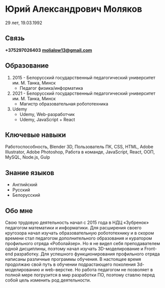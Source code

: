 # Юрий Александрович Моляков
29 лет, 19.03.1992

## Связь
**+375297026403**
**molialow13@gmail.com**

## Образование
1. 2015 - Белорусский государственный педагогический университет им. М. Танка, Минск
    * Педагог физика/информатика
2. 2021 - Белорусский государственный педагогический университет им. М. Танка, Минск
    * Магистр образовательная робототехника
3. Udemy
    * Udemy, Web-разработчик
    * Udemy, JavaScript + React
## Ключевые навыки
Работоспособность, Blender 3D, Пользователь ПК, CSS, HTML, Adobe Illustrator, Adobe Photoshop, Работа в команде, JavaScript, React, ООП, MySQL, Node.js, Gulp

## Знание языков
 * Английский
 * Русский
 * Белорусский 

## Обо мне
Свою трудовую деятельность начал с 2015 года в НДЦ «Зубренок» педагогом математики и информатики. Для расширения своего кругозора начал изучать образовательную робототехнику и в скором времени стал педагогом дополнительного образования и куратором профильного отряда «Роболайзер». Но я не видел себя преподавателем одной дисциплины, поэтому начал изучать 3D-моделирование и Front-end разработку. Для успешного функционирования профильного отряда написаны различные программы обучения. В настоящее время продолжаю свой путь в обучении подрастающего поколения 3d-моделированию и web-верстке.
Но работа педагогом не позволяет в полной мере погрузится в мир разработки ПО, поэтому ставлю перед собой цель изменить род деятельности.

